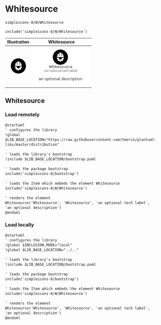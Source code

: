# Whitesource


```text
simpleicons-8/W/Whitesource
```

```text
include('simpleicons-8/W/Whitesource')
```



| Illustration | Whitesource |
| :---: | :---: |
| ![illustration for Illustration](../../simpleicons-8/W/Whitesource.png) | ![illustration for Whitesource](../../simpleicons-8/W/Whitesource.Local.png) |




## Whitesource

### Load remotely
```plantuml
@startuml
' configures the library
!global $LIB_BASE_LOCATION="https://raw.githubusercontent.com/tmorin/plantuml-libs/master/distribution"

' loads the library's bootstrap
!include $LIB_BASE_LOCATION/bootstrap.puml

' loads the package bootstrap
include('simpleicons-8/bootstrap')

' loads the Item which embeds the element Whitesource
include('simpleicons-8/W/Whitesource')

' renders the element
Whitesource('Whitesource', 'Whitesource', 'an optional tech label', 'an optional description')
@enduml
```

### Load locally
```plantuml
@startuml
' configures the library
!global $INCLUSION_MODE="local"
!global $LIB_BASE_LOCATION="../.."

' loads the library's bootstrap
!include $LIB_BASE_LOCATION/bootstrap.puml

' loads the package bootstrap
include('simpleicons-8/bootstrap')

' loads the Item which embeds the element Whitesource
include('simpleicons-8/W/Whitesource')

' renders the element
Whitesource('Whitesource', 'Whitesource', 'an optional tech label', 'an optional description')
@enduml
```

